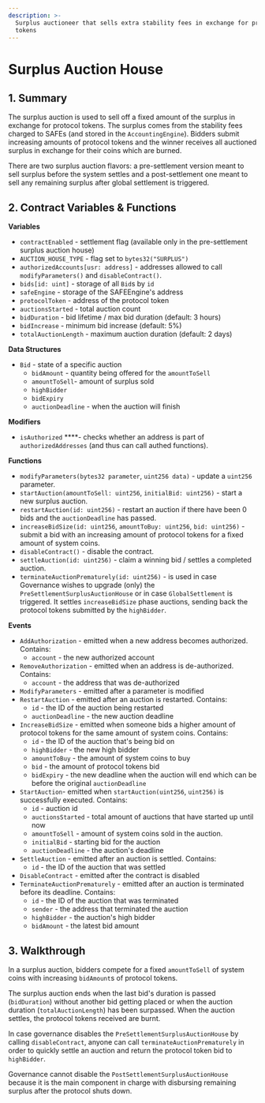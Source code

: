 ```yaml
---
description: >-
  Surplus auctioneer that sells extra stability fees in exchange for protocol
  tokens
---
```


# Surplus Auction House

## 1. Summary <a id="1-introduction-summary"></a>

The surplus auction is used to sell off a fixed amount of the surplus in exchange for protocol tokens. The surplus comes from the stability fees charged to SAFEs \(and stored in the `AccountingEngine`\). Bidders submit increasing amounts of protocol tokens and the winner receives all auctioned surplus in exchange for their coins which are burned.

There are two surplus auction flavors: a pre-settlement version meant to sell surplus before the system settles and a post-settlement one meant to sell any remaining surplus after global settlement is triggered.

## 2. Contract Variables & Functions <a id="2-contract-details"></a>

**Variables**

* `contractEnabled` - settlement flag \(available only in the pre-settlement surplus auction house\)
* `AUCTION_HOUSE_TYPE` - flag set to `bytes32("SURPLUS")`
* `authorizedAccounts[usr: address]` - addresses allowed to call `modifyParameters()` and `disableContract()`.
* `bids[id: uint]` - storage of all `Bid`s by `id`
* `safeEngine` - storage of the SAFEEngine's address
* `protocolToken` - address of the protocol token
* `auctionsStarted` - total auction count
* `bidDuration` - bid lifetime / max bid duration \(default: 3 hours\)
* `bidIncrease` - minimum bid increase \(default: 5%\)
* `totalAuctionLength` - maximum auction duration \(default: 2 days\)

**Data Structures**

* `Bid` - state of a specific auction
  * `bidAmount` - quantity being offered for the `amountToSell`
  * `amountToSell`- amount of surplus sold
  * `highBidder`
  * `bidExpiry`
  * `auctionDeadline` - when the auction will finish

**Modifiers**

* `isAuthorized` ****- checks whether an address is part of `authorizedAddresses` \(and thus can call authed functions\).

**Functions**

* `modifyParameters(bytes32 parameter`, `uint256 data)` - update a `uint256` parameter.
* `startAuction(amountToSell: uint256`, `initialBid: uint256)` - start a new surplus auction.
* `restartAuction(id: uint256)` - restart an auction if there have been 0 bids and the `auctionDeadline` has passed.
* `increaseBidSize(id: uint256`, `amountToBuy: uint256`, `bid: uint256)` - submit a bid with an increasing amount of protocol tokens for a fixed amount of system coins.
* `disableContract()` - disable the contract.
* `settleAuction(id: uint256)` - claim a winning bid / settles a completed auction.
* `terminateAuctionPrematurely(id: uint256)` - is used in case Governance wishes to upgrade \(only\) the `PreSettlementSurplusAuctionHouse` or in case `GlobalSettlement` is triggered. It settles `increaseBidSize` phase auctions, sending back the protocol tokens submitted by the `highBidder`. 

**Events**

* `AddAuthorization` - emitted when a new address becomes authorized. Contains:
  * `account` - the new authorized account
* `RemoveAuthorization` - emitted when an address is de-authorized. Contains:
  * `account` - the address that was de-authorized
* `ModifyParameters` - emitted after a parameter is modified
* `RestartAuction` - emitted after an auction is restarted. Contains:
  * `id` - the ID of the auction being restarted
  * `auctionDeadline` - the new auction deadline
* `IncreaseBidSize` - emitted when someone bids a higher amount of protocol tokens for the same amount of system coins. Contains:
  * `id` - the ID of the auction that's being bid on
  * `highBidder` - the new high bidder
  * `amountToBuy` - the amount of system coins to buy
  * `bid` - the amount of protocol tokens bid
  * `bidExpiry` - the new deadline when the auction will end which can be before the original `auctionDeadline`
* `StartAuction`- emitted when `startAuction(uint256`, `uint256)` is successfully executed. Contains:
  * `id` - auction id
  * `auctionsStarted` - total amount of auctions that have started up until now
  * `amountToSell` - amount of system coins sold  in the auction.
  * `initialBid` - starting bid for the auction
  * `auctionDeadline` - the auction's deadline
* `SettleAuction` - emitted after an auction is settled. Contains:
  * `id` - the ID of the auction that was settled
* `DisableContract` - emitted after the contract is disabled
* `TerminateAuctionPrematurely` - emitted after an auction is terminated before its deadline. Contains:
  * `id` - the ID of the auction that was terminated
  * `sender` - the address that terminated the auction
  * `highBidder` - the auction's high bidder
  * `bidAmount` - the latest bid amount

## 3. Walkthrough <a id="3-key-mechanisms-and-concepts"></a>

In a surplus auction, bidders compete for a fixed `amountToSell` of system coins with increasing `bidAmount`s of protocol tokens.

The surplus auction ends when the last bid's duration is passed \(`bidDuration`\) without another bid getting placed or when the auction duration \(`totalAuctionLength`\) has been surpassed. When the auction settles, the protocol tokens received are burnt.

In case governance disables the `PreSettlementSurplusAuctionHouse` by calling `disableContract`, anyone can call `terminateAuctionPrematurely` in order to quickly settle an auction and return the protocol token bid to `highBidder`. 

Governance cannot disable the `PostSettlementSurplusAuctionHouse` because it is the main component in charge with disbursing remaining surplus after the protocol shuts down.


